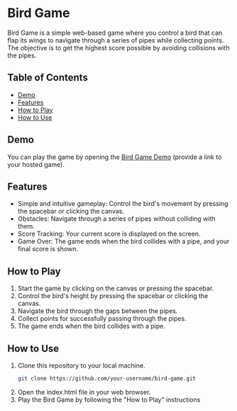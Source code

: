 # Bird Game

Bird Game is a simple web-based game where you control a bird that can flap its wings to navigate through a series of pipes while collecting points. The objective is to get the highest score possible by avoiding collisions with the pipes.

## Table of Contents

- [Demo](#demo)
- [Features](#features)
- [How to Play](#how-to-play)
- [How to Use](#how-to-use)

## Demo

You can play the game by opening the [Bird Game Demo](link-to-your-game) (provide a link to your hosted game).

## Features

- Simple and intuitive gameplay: Control the bird's movement by pressing the spacebar or clicking the canvas.
- Obstacles: Navigate through a series of pipes without colliding with them.
- Score Tracking: Your current score is displayed on the screen.
- Game Over: The game ends when the bird collides with a pipe, and your final score is shown.

## How to Play

1. Start the game by clicking on the canvas or pressing the spacebar.
2. Control the bird's height by pressing the spacebar or clicking the canvas.
3. Navigate the bird through the gaps between the pipes.
4. Collect points for successfully passing through the pipes.
5. The game ends when the bird collides with a pipe.

## How to Use

1. Clone this repository to your local machine.
   ```sh
   git clone https://github.com/your-username/bird-game.git
   ```
2. Open the index.html file in your web browser.
3. Play the Bird Game by following the "How to Play" instructions
